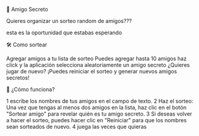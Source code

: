 🎉 Amigo Secreto 

Quieres  organizar un sorteo random de amigos??? 

esta es la oportunidad  que estabas esperando 

🛠 Como sortear 

Agregar amigos a tu lista de sorteo 
Puedes agregar hasta 10 amigos
haz click y la aplicación selecciona aleatoriamente un amigo secreto
¿Quieres jugar de nuevo? ¡Puedes reiniciar el sorteo y generar nuevos amigos secretos!


🚀 ¿Cómo funciona?

1 escribe los nombres de tus amigos en el campo de texto.
2 Haz el sorteo: Una vez que tengas al menos dos amigos en la lista, haz clic en el botón "Sortear amigo" para revelar quién es tu amigo secreto.
3 Si deseas volver a hacer el sorteo, puedes hacer clic en "Reiniciar" para que los nombres sean sorteados de nuevo.
4 juega las veces que quieras  

